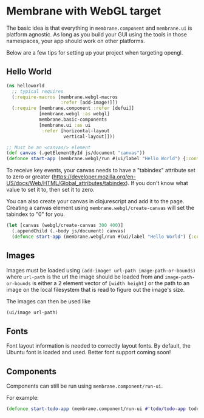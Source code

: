 # Membrane with WebGL target

The basic idea is that everything in `membrane.component` and `membrane.ui` is platform agnostic. As long as you build your GUI using the tools in those namespaces, your app should work on other platforms.

Below are a few tips for setting up your project when targeting opengl.

## Hello World

```clojure
(ns helloworld
  ;; typical requires
  (:require-macros [membrane.webgl-macros
                    :refer [add-image!]])
  (:require [membrane.component :refer [defui]]
            [membrane.webgl :as webgl]
            membrane.basic-components
            [membrane.ui :as ui
             :refer [horizontal-layout
                     vertical-layout]]))

;; Must be an <canvas/> element
(def canvas (.getElementById js/document "canvas"))
(defonce start-app (membrane.webgl/run #(ui/label "Hello World") {:container canvas}))
```

To receive key events, your canvas needs to have a "tabindex" attribute set to zero or greater (https://developer.mozilla.org/en-US/docs/Web/HTML/Global_attributes/tabindex). If you don't know what value to set it to, then set it to zero. 

You can also create your canvas in clojurescript and add it to the page. Creating a canvas element using `membrane.webgl/create-canvas` will set the tabindex to "0" for you.

```clojure
(let [canvas (webgl/create-canvas 300 400)]
  (.appendChild (.-body js/document) canvas)
  (defonce start-app (membrane.webgl/run #(ui/label "Hello World") {:container canvas})))
```

## Images

Images must be loaded using `(add-image! url-path image-path-or-bounds)` where `url-path` is the url the image should be loaded from and `image-path-or-bounds` is either a 2 element vector of `[width height]` or the path to an image on the local filesystem that is read to figure out the image's size.

The images can then be used like

```clojure
(ui/image url-path)
```

## Fonts

Font layout information is needed to correctly layout fonts. By default, the Ubuntu font is loaded and used. Better font support coming soon!

## Components

Components can still be run using `membrane.component/run-ui`.

For example:
```clojure
(defonce start-todo-app (membrane.component/run-ui #'todo/todo-app todo/todo-state nil {:container canvas}))
```
